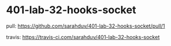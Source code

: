# 401-lab-32-hooks-socket

pull:
https://github.com/sarahduv/401-lab-32-hooks-socket/pull/1

travis:
https://travis-ci.com/sarahduv/401-lab-32-hooks-socket
